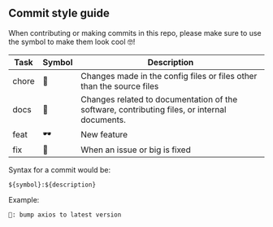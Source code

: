 ## Commit style guide

When contributing or making commits in this repo, please make sure to use the symbol to make them look cool 🤓!

| Task  | Symbol | Description                                                                                  |
| ----- | ------ | -------------------------------------------------------------------------------------------- |
| chore | 🤠     | Changes made in the config files or files other than the source files                        |
| docs  | 🧐     | Changes related to documentation of the software, contributing files, or internal documents. |
| feat  | 🕶     | New feature                                                                                  |
| fix   | 🥱     | When an issue or big is fixed                                                                |

Syntax for a commit would be:
```
${symbol}:${description}
```

Example:
```
🤠: bump axios to latest version
```
